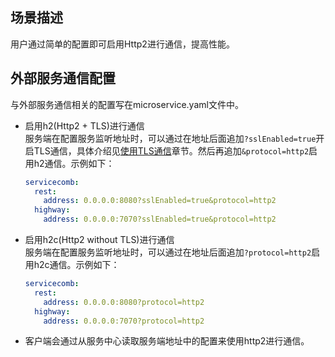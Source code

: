 ## 场景描述

用户通过简单的配置即可启用Http2进行通信，提高性能。

## 外部服务通信配置

与外部服务通信相关的配置写在microservice.yaml文件中。

* 启用h2\(Http2 + TLS\)进行通信  
  服务端在配置服务监听地址时，可以通过在地址后面追加`?sslEnabled=true`开启TLS通信，具体介绍见[使用TLS通信](https://huawei-servicecomb.gitbooks.io/developerguide/content/security/tls.html "使用TLS通信")章节。然后再追加`&protocol=http2`启用h2通信。示例如下：

  ```yaml
  servicecomb:
    rest:
      address: 0.0.0.0:8080?sslEnabled=true&protocol=http2
    highway:
      address: 0.0.0.0:7070?sslEnabled=true&protocol=http2
  ```

* 启用h2c\(Http2 without TLS\)进行通信  
  服务端在配置服务监听地址时，可以通过在地址后面追加`?protocol=http2`启用h2c通信。示例如下：

  ```yaml
  servicecomb:
    rest:
      address: 0.0.0.0:8080?protocol=http2
    highway:
      address: 0.0.0.0:7070?protocol=http2
  ```

* 客户端会通过从服务中心读取服务端地址中的配置来使用http2进行通信。



